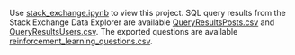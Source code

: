 Use [stack_exchange.ipynb](https://github.com/db-lab/portfolio/blob/master/stack_exchange/stack_exchange.ipynb) to view this project. SQL query results from the Stack Exchange Data Explorer are available [QueryResultsPosts.csv](https://github.com/db-lab/portfolio/blob/master/stack_exchange/QueryResultsPosts.csv) and [QueryResultsUsers.csv](https://github.com/db-lab/portfolio/blob/master/stack_exchange/QueryResultsUsers.csv). The exported questions are available [reinforcement_learning_questions.csv](https://github.com/db-lab/portfolio/blob/master/stack_exchange/reinforcement_learning_questions.csv).
